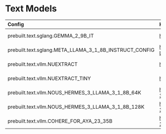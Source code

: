# Text Models

| Config                                                 | Huggingface Link                                             | context_length | min_azure_ep_type_gpu          | min_aws_ep_type_gpu           |
|:-------------------------------------------------------|:-------------------------------------------------------------|:---------------|:-------------------------------|:------------------------------|
| prebuilt.text.sglang.GEMMA_2_9B_IT                     | https://huggingface.co/google/gemma-2-9b-it                  | Default        | GPU_LARGE [A100_80Gx1 80GB]    | MULTIGPU_MEDIUM [A10Gx4 96GB] |
| prebuilt.text.sglang.META_LLAMA_3_1_8B_INSTRUCT_CONFIG | https://huggingface.co/meta-llama/Meta-Llama-3.1-8B-Instruct | Default        | GPU_LARGE [A100_80Gx1 80GB]    | MULTIGPU_MEDIUM [A10Gx4 96GB] |
| prebuilt.text.vllm.NUEXTRACT                           | https://huggingface.co/numind/NuExtract                      | Default        | GPU_LARGE [A100_80Gx1 80GB]    | GPU_MEDIUM [A10Gx1 24GB]      |
| prebuilt.text.vllm.NUEXTRACT_TINY                      | https://huggingface.co/numind/NuExtract-tiny                 | Default        | GPU_SMALL [T4x1 16GB]          | GPU_SMALL [T4x1 16GB]         |
| prebuilt.text.vllm.NOUS_HERMES_3_LLAMA_3_1_8B_64K      | https://huggingface.co/NousResearch/Hermes-3-Llama-3.1-8B    | 64000          | GPU_LARGE [A100_80Gx1 80GB]    | MULTIGPU_MEDIUM [A10Gx4 96GB] |
| prebuilt.text.vllm.NOUS_HERMES_3_LLAMA_3_1_8B_128K     | https://huggingface.co/NousResearch/Hermes-3-Llama-3.1-8B    | Default        | GPU_LARGE_2 [A100_80Gx2 160GB] | GPU_MEDIUM_8 [A10Gx8 192GB]   |
| prebuilt.text.vllm.COHERE_FOR_AYA_23_35B               | https://huggingface.co/CohereForAI/aya-23-35B                | Default        | GPU_LARGE [A100_80Gx1 80GB]    | MULTIGPU_MEDIUM [A10Gx4 96GB] |
